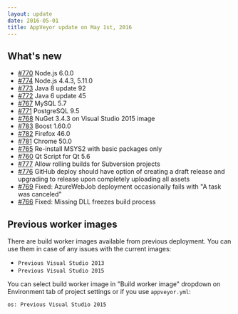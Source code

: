 ```yaml
---
layout: update
date: 2016-05-01
title: AppVeyor update on May 1st, 2016
---
```


## What's new 

* [#770](https://github.com/appveyor/ci/issues/770) Node.js 6.0.0
* [#774](https://github.com/appveyor/ci/issues/774) Node.js 4.4.3, 5.11.0
* [#773](https://github.com/appveyor/ci/issues/773) Java 8 update 92
* [#772](https://github.com/appveyor/ci/issues/772) Java 6 update 45
* [#767](https://github.com/appveyor/ci/issues/767) MySQL 5.7
* [#771](https://github.com/appveyor/ci/issues/771) PostgreSQL 9.5
* [#768](https://github.com/appveyor/ci/issues/768) NuGet 3.4.3 on Visual Studio 2015 image
* [#783](https://github.com/appveyor/ci/issues/783) Boost 1.60.0
* [#782](https://github.com/appveyor/ci/issues/782) Firefox 46.0
* [#781](https://github.com/appveyor/ci/issues/781) Chrome 50.0
* [#765](https://github.com/appveyor/ci/issues/765) Re-install MSYS2 with basic packages only
* [#760](https://github.com/appveyor/ci/issues/760) Qt Script for Qt 5.6
* [#777](https://github.com/appveyor/ci/issues/777) Allow rolling builds for Subversion projects
* [#776](https://github.com/appveyor/ci/issues/776) GitHub deploy should have option of creating a draft release and upgrading to release upon completely uploading all assets
* [#769](https://github.com/appveyor/ci/issues/769) Fixed: AzureWebJob deployment occasionally fails with "A task was canceled"
* [#766](https://github.com/appveyor/ci/issues/766) Fixed: Missing DLL freezes build process

## Previous worker images

There are build worker images available from previous deployment. You can use them in case of any issues with the current images:

- `Previous Visual Studio 2013`
- `Previous Visual Studio 2015`

You can select build worker image in "Build worker image" dropdown on Environment tab of project settings or if you use `appveyor.yml`:

    os: Previous Visual Studio 2015